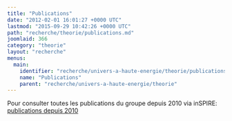 ```yaml
---
title: "Publications"
date: "2012-02-01 16:01:27 +0000 UTC"
lastmod: "2015-09-29 10:42:26 +0000 UTC"
path: "recherche/theorie/publications.md"
joomlaid: 366
category: "theorie"
layout: "recherche"
menus:
  main:
    identifier: "recherche/univers-a-haute-energie/theorie/publications"
    name: "Publications"
    parent: "recherche/univers-a-haute-energie/theorie"
---
```

Pour consulter toutes les publications du groupe depuis 2010 via inSPIRE: [publications depuis 2010](http://inspirehep.net/search?ln=en&ln=en&p=find+a+aichelin+or+a+gossiaux+or+a+gousset+or+a+hartnack+or+a+peigne+or+a+sami%!C(MISSING)+t+or+a+smilga%!C(MISSING)+a+or+a+werner%!C(MISSING)+k+or+a+royer%!C(MISSING)+g+or+a+de+la+mota%!C(MISSING)+v+or+a+eudes%!C(MISSING)+p+and+date+after+2009&of=hb&action_search=Search&sf=&so=d&rm=&rg=25&sc=0)
